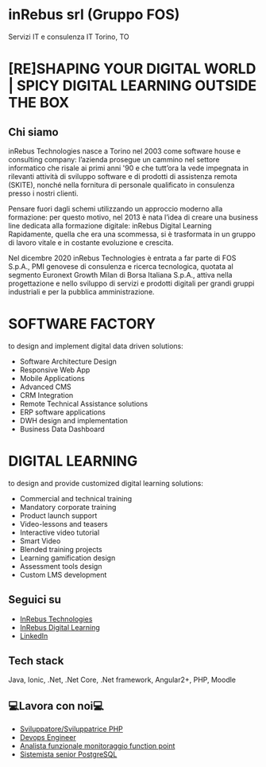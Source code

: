 

# inRebus srl (Gruppo FOS)
Servizi IT e consulenza IT Torino, TO

# [RE]SHAPING YOUR DIGITAL WORLD | SPICY DIGITAL LEARNING OUTSIDE THE BOX

## Chi siamo
inRebus Technologies nasce a Torino nel 2003 come software house e consulting company: l’azienda prosegue un cammino nel settore informatico che risale ai primi anni '90 e che tutt’ora la vede impegnata in rilevanti attività di sviluppo software e di prodotti di assistenza remota (SKITE), nonché nella fornitura di personale qualificato in consulenza presso i nostri clienti.
 
Pensare fuori dagli schemi utilizzando un approccio moderno alla formazione: per questo motivo, nel 2013 è nata l’idea di creare una business line dedicata alla formazione digitale: inRebus Digital Learning
Rapidamente, quella che era una scommessa, si è trasformata in un gruppo di lavoro vitale e in costante evoluzione e crescita.
 
Nel dicembre 2020 inRebus Technologies è entrata a far parte di FOS S.p.A., PMI genovese di consulenza e ricerca tecnologica, quotata al segmento Euronext Growth Milan di Borsa Italiana S.p.A., attiva nella progettazione e nello sviluppo di servizi e prodotti digitali per grandi gruppi industriali e per la pubblica amministrazione. 

# SOFTWARE FACTORY 
to design and implement digital data driven solutions:
- Software Architecture Design
- Responsive Web App
- Mobile Applications
- Advanced CMS
- CRM Integration
- Remote Technical Assistance solutions
- ERP software applications
- DWH design and implementation
- Business Data Dashboard


# DIGITAL LEARNING
to design and provide customized
digital learning solutions:
- Commercial and technical training
- Mandatory corporate training
- Product launch support
- Video-lessons and teasers
- Interactive video tutorial
- Smart Video
- Blended training projects
- Learning gamification design
- Assessment tools design
- Custom LMS development


## Seguici su
- [InRebus Technologies](https://www.inrebus.it/)
- [InRebus Digital Learning](http://www.inrebus.education/)
- [LinkedIn](https://www.linkedin.com/company/inrebus-s.r.l./about/)

## Tech stack
Java, Ionic, .Net, .Net Core, .Net framework, Angular2+, PHP, Moodle

## 💻Lavora con noi💻


- [Sviluppatore/Sviluppatrice PHP](https://www.iprogrammatori.it/lavoro/ricerca_sviluppatore-sviluppatrice-php-torino_152316.aspx)
- [Devops Engineer](https://www.iprogrammatori.it/lavoro/ricerca_devops-engineer-roma_152366.aspx)
- [Analista funzionale monitoraggio function point](https://www.iprogrammatori.it/lavoro/ricerca_analista-funzionale-roma_152677.aspx)
- [Sistemista senior PostgreSQL](https://www.iprogrammatori.it/lavoro/ricerca_sistemista-senior-postgresql-roma_152644.aspx)
